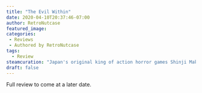```yaml
---
title: "The Evil Within"
date: 2020-04-10T20:37:46-07:00
author: RetroNutcase
featured_image: 
categories:
 - Reviews
 - Authored by RetroNutcase
tags:
  - Review
steamcuration: "Japan's original king of action horror games Shinji Makami has still got it, and this game shows it. Balances its horror and action without letting one overpower the other."
draft: false
---
```


Full review to come at a later date.